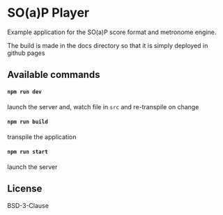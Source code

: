 # SO(a)P Player

Example application for the SO(a)P score format and metronome engine.

The build is made in the docs directory so that it is simply deployed in github pages

## Available commands

#### `npm run dev`

launch the server and, watch file in `src` and re-transpile on change

#### `npm run build`

transpile the application

#### `npm run start`

launch the server

## License

BSD-3-Clause
